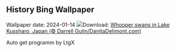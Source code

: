 ## History Bing Wallpaper
Wallpaper date: 2024-01-14
![](https://www.bing.com/th?id=OHR.HokkaidoSwans_EN-IN2668123953_UHD.jpg&w=1000)Download: [Whooper swans in Lake Kussharo, Japan (© Darrell Gulin/DanitaDelimont.com)](https://www.bing.com/th?id=OHR.HokkaidoSwans_EN-IN2668123953_UHD.jpg)

Auto get programm by LtgX
